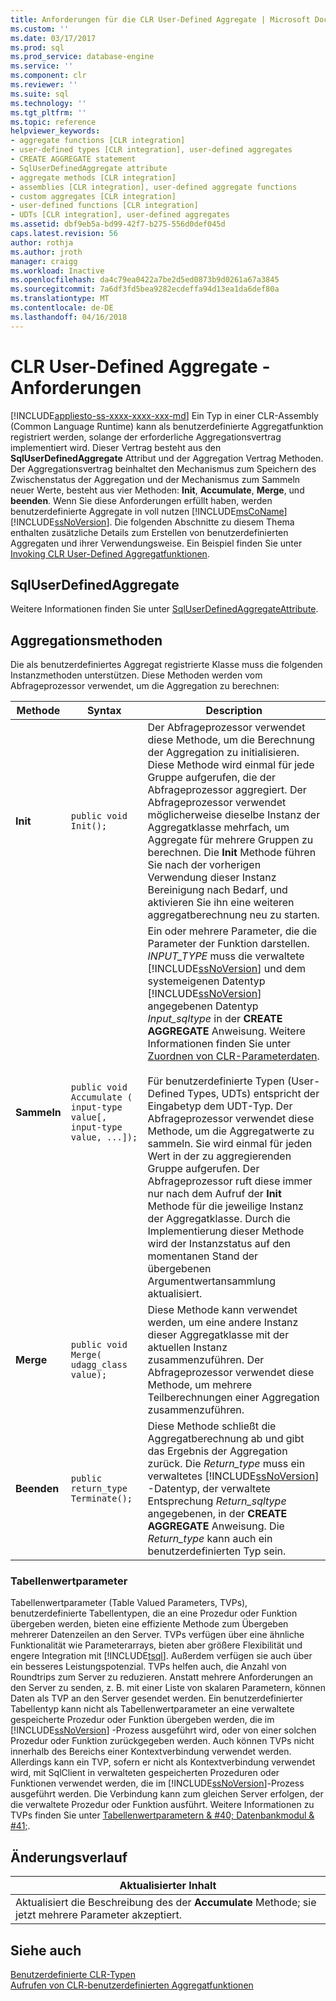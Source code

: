 ```yaml
---
title: Anforderungen für die CLR User-Defined Aggregate | Microsoft Docs
ms.custom: ''
ms.date: 03/17/2017
ms.prod: sql
ms.prod_service: database-engine
ms.service: ''
ms.component: clr
ms.reviewer: ''
ms.suite: sql
ms.technology: ''
ms.tgt_pltfrm: ''
ms.topic: reference
helpviewer_keywords:
- aggregate functions [CLR integration]
- user-defined types [CLR integration], user-defined aggregates
- CREATE AGGREGATE statement
- SqlUserDefinedAggregate attribute
- aggregate methods [CLR integration]
- assemblies [CLR integration], user-defined aggregate functions
- custom aggregates [CLR integration]
- user-defined functions [CLR integration]
- UDTs [CLR integration], user-defined aggregates
ms.assetid: dbf9eb5a-bd99-42f7-b275-556d0def045d
caps.latest.revision: 56
author: rothja
ms.author: jroth
manager: craigg
ms.workload: Inactive
ms.openlocfilehash: da4c79ea0422a7be2d5ed0873b9d0261a67a3845
ms.sourcegitcommit: 7a6df3fd5bea9282ecdeffa94d13ea1da6def80a
ms.translationtype: MT
ms.contentlocale: de-DE
ms.lasthandoff: 04/16/2018
---
```

# <a name="clr-user-defined-aggregates---requirements"></a>CLR User-Defined Aggregate - Anforderungen
[!INCLUDE[appliesto-ss-xxxx-xxxx-xxx-md](../../includes/appliesto-ss-xxxx-xxxx-xxx-md.md)]
  Ein Typ in einer CLR-Assembly (Common Language Runtime) kann als benutzerdefinierte Aggregatfunktion registriert werden, solange der erforderliche Aggregationsvertrag implementiert wird. Dieser Vertrag besteht aus den **SqlUserDefinedAggregate** Attribut und der Aggregation Vertrag Methoden. Der Aggregationsvertrag beinhaltet den Mechanismus zum Speichern des Zwischenstatus der Aggregation und der Mechanismus zum Sammeln neuer Werte, besteht aus vier Methoden: **Init**, **Accumulate**,  **Merge**, und **beenden**. Wenn Sie diese Anforderungen erfüllt haben, werden benutzerdefinierte Aggregate in voll nutzen [!INCLUDE[msCoName](../../includes/msconame-md.md)] [!INCLUDE[ssNoVersion](../../includes/ssnoversion-md.md)]. Die folgenden Abschnitte zu diesem Thema enthalten zusätzliche Details zum Erstellen von benutzerdefinierten Aggregaten und ihrer Verwendungsweise. Ein Beispiel finden Sie unter [Invoking CLR User-Defined Aggregatfunktionen](../../relational-databases/clr-integration-database-objects-user-defined-functions/clr-user-defined-aggregate-invoking-functions.md).  
  
## <a name="sqluserdefinedaggregate"></a>SqlUserDefinedAggregate  
 Weitere Informationen finden Sie unter [SqlUserDefinedAggregateAttribute](http://go.microsoft.com/fwlink/?LinkId=124626).  
  
## <a name="aggregation-methods"></a>Aggregationsmethoden  
 Die als benutzerdefiniertes Aggregat registrierte Klasse muss die folgenden Instanzmethoden unterstützen. Diese Methoden werden vom Abfrageprozessor verwendet, um die Aggregation zu berechnen:  
  
|Methode|Syntax|Description|  
|------------|------------|-----------------|  
|**Init**|`public void Init();`|Der Abfrageprozessor verwendet diese Methode, um die Berechnung der Aggregation zu initialisieren. Diese Methode wird einmal für jede Gruppe aufgerufen, die der Abfrageprozessor aggregiert. Der Abfrageprozessor verwendet möglicherweise dieselbe Instanz der Aggregatklasse mehrfach, um Aggregate für mehrere Gruppen zu berechnen. Die **Init** Methode führen Sie nach der vorherigen Verwendung dieser Instanz Bereinigung nach Bedarf, und aktivieren Sie ihn eine weiteren aggregatberechnung neu zu starten.|  
|**Sammeln**|`public void Accumulate ( input-type value[, input-type value, ...]);`|Ein oder mehrere Parameter, die die Parameter der Funktion darstellen. *INPUT_TYPE* muss die verwaltete [!INCLUDE[ssNoVersion](../../includes/ssnoversion-md.md)] und dem systemeigenen Datentyp [!INCLUDE[ssNoVersion](../../includes/ssnoversion-md.md)] angegebenen Datentyp *Input_sqltype* in der **CREATE AGGREGATE** Anweisung. Weitere Informationen finden Sie unter [Zuordnen von CLR-Parameterdaten](../../relational-databases/clr-integration-database-objects-types-net-framework/mapping-clr-parameter-data.md).<br /><br /> Für benutzerdefinierte Typen (User-Defined Types, UDTs) entspricht der Eingabetyp dem UDT-Typ. Der Abfrageprozessor verwendet diese Methode, um die Aggregatwerte zu sammeln. Sie wird einmal für jeden Wert in der zu aggregierenden Gruppe aufgerufen. Der Abfrageprozessor ruft diese immer nur nach dem Aufruf der **Init** Methode für die jeweilige Instanz der Aggregatklasse. Durch die Implementierung dieser Methode wird der Instanzstatus auf den momentanen Stand der übergebenen Argumentwertansammlung aktualisiert.|  
|**Merge**|`public void Merge( udagg_class value);`|Diese Methode kann verwendet werden, um eine andere Instanz dieser Aggregatklasse mit der aktuellen Instanz zusammenzuführen. Der Abfrageprozessor verwendet diese Methode, um mehrere Teilberechnungen einer Aggregation zusammenzuführen.|  
|**Beenden**|`public return_type Terminate();`|Diese Methode schließt die Aggregatberechnung ab und gibt das Ergebnis der Aggregation zurück. Die *Return_type* muss ein verwaltetes [!INCLUDE[ssNoVersion](../../includes/ssnoversion-md.md)] -Datentyp, der verwaltete Entsprechung *Return_sqltype* angegebenen, in der **CREATE AGGREGATE** Anweisung. Die *Return_type* kann auch ein benutzerdefinierten Typ sein.|  
  
### <a name="table-valued-parameters"></a>Tabellenwertparameter  
 Tabellenwertparameter (Table Valued Parameters, TVPs), benutzerdefinierte Tabellentypen, die an eine Prozedur oder Funktion übergeben werden, bieten eine effiziente Methode zum Übergeben mehrerer Datenzeilen an den Server. TVPs verfügen über eine ähnliche Funktionalität wie Parameterarrays, bieten aber größere Flexibilität und engere Integration mit [!INCLUDE[tsql](../../includes/tsql-md.md)]. Außerdem verfügen sie auch über ein besseres Leistungspotenzial. TVPs helfen auch, die Anzahl von Roundtrips zum Server zu reduzieren. Anstatt mehrere Anforderungen an den Server zu senden, z. B. mit einer Liste von skalaren Parametern, können Daten als TVP an den Server gesendet werden. Ein benutzerdefinierter Tabellentyp kann nicht als Tabellenwertparameter an eine verwaltete gespeicherte Prozedur oder Funktion übergeben werden, die im [!INCLUDE[ssNoVersion](../../includes/ssnoversion-md.md)] -Prozess ausgeführt wird, oder von einer solchen Prozedur oder Funktion zurückgegeben werden. Auch können TVPs nicht innerhalb des Bereichs einer Kontextverbindung verwendet werden. Allerdings kann ein TVP, sofern er nicht als Kontextverbindung verwendet wird, mit SqlClient in verwalteten gespeicherten Prozeduren oder Funktionen verwendet werden, die im [!INCLUDE[ssNoVersion](../../includes/ssnoversion-md.md)]-Prozess ausgeführt werden. Die Verbindung kann zum gleichen Server erfolgen, der die verwaltete Prozedur oder Funktion ausführt. Weitere Informationen zu TVPs finden Sie unter [Tabellenwertparametern & #40; Datenbankmodul & #41;](../../relational-databases/tables/use-table-valued-parameters-database-engine.md).  
  
## <a name="change-history"></a>Änderungsverlauf  
  
|Aktualisierter Inhalt|  
|---------------------|  
|Aktualisiert die Beschreibung des der **Accumulate** Methode; sie jetzt mehrere Parameter akzeptiert.|  
  
## <a name="see-also"></a>Siehe auch  
 [Benutzerdefinierte CLR-Typen](../../relational-databases/clr-integration-database-objects-user-defined-types/clr-user-defined-types.md)   
 [Aufrufen von CLR-benutzerdefinierten Aggregatfunktionen](../../relational-databases/clr-integration-database-objects-user-defined-functions/clr-user-defined-aggregate-invoking-functions.md)  
  
  

